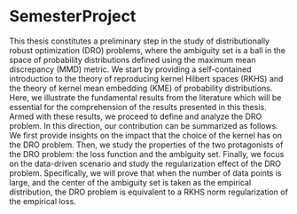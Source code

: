 # SemesterProject
This thesis constitutes a preliminary step in the study of distributionally robust optimization (DRO) problems, where the ambiguity set is a ball in the space of probability distributions defined using the maximum mean discrepancy (MMD) metric. We start by providing a self-contained introduction to the theory of reproducing kernel Hilbert spaces (RKHS) and the theory of kernel mean embedding (KME) of probability distributions. Here, we illustrate the fundamental results from the literature which will be essential for the comprehension of the results presented in this thesis. Armed with these results, we proceed to define and analyze the DRO problem. In this direction, our contribution can be summarized as follows. We first provide insights on the impact that the choice of the kernel has on the DRO problem. Then, we study the properties of the two protagonists of the DRO problem: the loss function and the ambiguity set. Finally, we focus on the data-driven scenario and study the regularization effect of the DRO problem. Specifically, we will prove that when the number of data points is large, and the center of the ambiguity set is taken as the empirical distribution, the DRO problem is equivalent to a RKHS norm regularization of the empirical loss.
